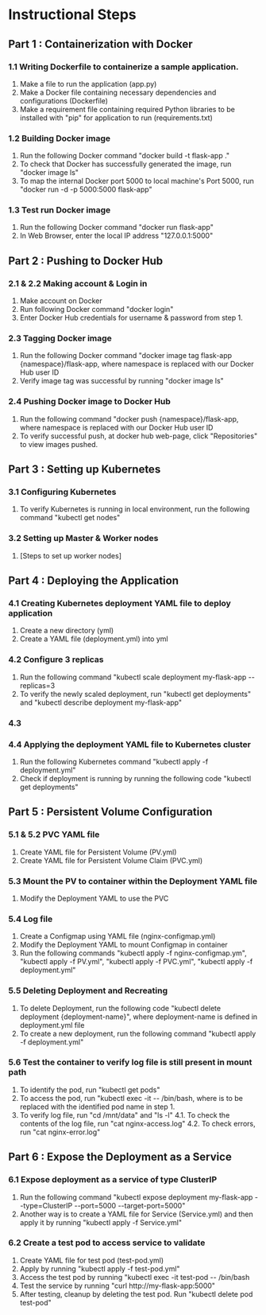 # Instructional Steps
## Part 1 : Containerization with Docker
### 1.1 Writing Dockerfile to containerize a sample application.
1. Make a file to run the application (app.py)
2. Make a Docker file containing necessary dependencies and configurations (Dockerfile)
3. Make a requirement file containing required Python libraries to be installed with "pip" for application to run (requirements.txt)
### 1.2 Building Docker image
1. Run the following Docker command "docker build -t flask-app ."
2. To check that Docker has successfully generated the image, run "docker image ls"
3. To map the internal Docker port 5000 to local machine's Port 5000, run "docker run -d -p 5000:5000 flask-app"
### 1.3 Test run Docker image
1. Run the following Docker command "docker run flask-app"
2. In Web Browser, enter the local IP address "127.0.0.1:5000"

## Part 2 : Pushing to Docker Hub
### 2.1 & 2.2 Making account & Login in
1. Make account on Docker
2. Run following Docker command "docker login"
3. Enter Docker Hub credentials for username & password from step 1.
### 2.3 Tagging Docker image
1. Run the following Docker command "docker image tag flask-app {namespace}/flask-app, where namespace is replaced with our Docker Hub user ID
2. Verify image tag was successful by running "docker image ls"
### 2.4 Pushing Docker image to Docker Hub
1. Run the following command "docker push {namespace}/flask-app, where namespace is replaced with our Docker Hub user ID
2. To verify successful push, at docker hub web-page, click "Repositories" to view images pushed.

## Part 3 : Setting up Kubernetes
### 3.1 Configuring Kubernetes
1. To verify Kubernetes is running in local environment, run the following command "kubectl get nodes"
### 3.2 Setting up Master & Worker nodes
1. [Steps to set up worker nodes]

## Part 4 : Deploying the Application
### 4.1 Creating Kubernetes deployment YAML file to deploy application
1. Create a new directory (yml)
2. Create a YAML file (deployment.yml) into yml
### 4.2 Configure 3 replicas
1. Run the following command "kubectl scale deployment my-flask-app --replicas=3
2. To verify the newly scaled deployment, run "kubectl get deployments" and "kubectl describe deployment my-flask-app"
### 4.3
### 4.4 Applying the deployment YAML file to Kubernetes cluster
1. Run the following Kubernetes command "kubectl apply -f deployment.yml"
2. Check if deployment is running by running the following code "kubectl get deployments"

## Part 5 : Persistent Volume Configuration
### 5.1 & 5.2 PVC YAML file
1. Create YAML file for Persistent Volume (PV.yml)
2. Create YAML file for Persistent Volume Claim (PVC.yml)
### 5.3 Mount the PV to container within the Deployment YAML file
1. Modify the Deployment YAML to use the PVC
### 5.4 Log file 
1. Create a Configmap using YAML file (nginx-configmap.yml)
2. Modify the Deployment YAML to mount Configmap in container
3. Run the following commands "kubectl apply -f nginx-configmap.ym", "kubectl apply -f PV.yml", "kubectl apply -f PVC.yml", "kubectl apply -f deployment.yml"
### 5.5 Deleting Deployment and Recreating
1. To delete Deployment, run the following code "kubectl delete deployment {deployment-name}", where deployment-name is defined in deployment.yml file
2. To create a new deployment, run the following command "kubectl apply -f deployment.yml"
### 5.6 Test the container to verify log file is still present in mount path
1. To identify the pod, run "kubectl get pods"
2. To access the pod, run "kubectl exec -it <pod-name> -- /bin/bash, where <pod-name> is to be replaced with the identified pod name in step 1.
3. To verify log file, run "cd /mnt/data" and "ls -l"
4.1. To check the contents of the log file, run "cat nginx-access.log"
4.2. To check errors, run "cat nginx-error.log"

## Part 6 : Expose the Deployment as a Service
### 6.1 Expose deployment as a service of type ClusterIP
1. Run the following command "kubectl expose deployment my-flask-app --type=ClusterIP --port=5000 --target-port=5000" 
2. Another way is to create a YAML file for Service (Service.yml) and then apply it by running "kubectl apply -f Service.yml"
### 6.2 Create a test pod to access service to validate
1. Create YAML file for test pod (test-pod.yml)
2. Apply by running "kubectl apply -f test-pod.yml"
3. Access the test pod by running "kubectl exec -it test-pod -- /bin/bash
4. Test the service by running "curl http://my-flask-app:5000"
5. After testing, cleanup by deleting the test pod. Run "kubectl delete pod test-pod"